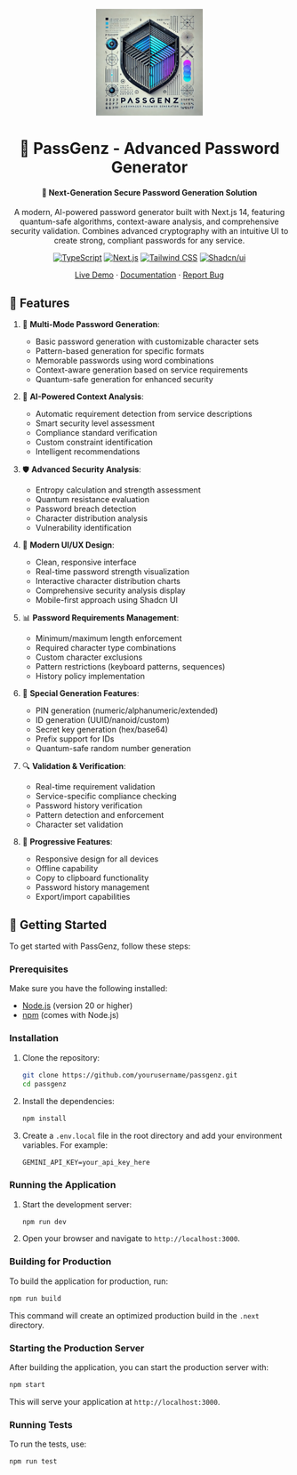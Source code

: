 <div align="center">

![passgenz](/public/icon.png)

# 🔐 PassGenz - Advanced Password Generator

#### 🚀 Next-Generation Secure Password Generation Solution

A modern, AI-powered password generator built with Next.js 14, featuring quantum-safe algorithms, context-aware analysis, and comprehensive security validation. Combines advanced cryptography with an intuitive UI to create strong, compliant passwords for any service.

[![TypeScript](https://img.shields.io/badge/TypeScript-007ACC?style=flat-square&logo=typescript&logoColor=white)]()
[![Next.js](https://img.shields.io/badge/Next.js-000000?style=flat-square&logo=next.js&logoColor=white)]()
[![Tailwind CSS](https://img.shields.io/badge/Tailwind-38B2AC?style=flat-square&logo=tailwind-css&logoColor=white)]()
[![Shadcn/ui](https://img.shields.io/badge/Shadcn/ui-000000?style=flat-square&logo=shadcnui&logoColor=white)]()

[Live Demo](https://passgenz.com) · [Documentation](https://passgenz.com/docs) · [Report Bug](https://github.com/yourusername/passgenz/issues)

</div>

## 📝 Features

1. 🎯 **Multi-Mode Password Generation**:
   - Basic password generation with customizable character sets
   - Pattern-based generation for specific formats
   - Memorable passwords using word combinations
   - Context-aware generation based on service requirements
   - Quantum-safe generation for enhanced security

2. 🤖 **AI-Powered Context Analysis**:
   - Automatic requirement detection from service descriptions
   - Smart security level assessment
   - Compliance standard verification
   - Custom constraint identification
   - Intelligent recommendations

3. 🛡️ **Advanced Security Analysis**:
   - Entropy calculation and strength assessment
   - Quantum resistance evaluation
   - Password breach detection
   - Character distribution analysis
   - Vulnerability identification

4. 🎨 **Modern UI/UX Design**:
   - Clean, responsive interface
   - Real-time password strength visualization
   - Interactive character distribution charts
   - Comprehensive security analysis display
   - Mobile-first approach using Shadcn UI

5. 📊 **Password Requirements Management**:
   - Minimum/maximum length enforcement
   - Required character type combinations
   - Custom character exclusions
   - Pattern restrictions (keyboard patterns, sequences)
   - History policy implementation

6. 💫 **Special Generation Features**:
   - PIN generation (numeric/alphanumeric/extended)
   - ID generation (UUID/nanoid/custom)
   - Secret key generation (hex/base64)
   - Prefix support for IDs
   - Quantum-safe random number generation

7. 🔍 **Validation & Verification**:
   - Real-time requirement validation
   - Service-specific compliance checking
   - Password history verification
   - Pattern detection and enforcement
   - Character set validation

8. 📱 **Progressive Features**:
   - Responsive design for all devices
   - Offline capability
   - Copy to clipboard functionality
   - Password history management
   - Export/import capabilities

## 🚀 Getting Started

To get started with PassGenz, follow these steps:

### Prerequisites

Make sure you have the following installed:

- [Node.js](https://nodejs.org/) (version 20 or higher)
- [npm](https://www.npmjs.com/) (comes with Node.js)

### Installation

1. Clone the repository:

   ```bash
   git clone https://github.com/yourusername/passgenz.git
   cd passgenz
   ```

2. Install the dependencies:

   ```bash
   npm install
   ```

3. Create a `.env.local` file in the root directory and add your environment variables. For example:

   ```plaintext
   GEMINI_API_KEY=your_api_key_here
   ```

### Running the Application

1. Start the development server:

   ```bash
   npm run dev
   ```

2. Open your browser and navigate to `http://localhost:3000`.

### Building for Production

To build the application for production, run:

```bash
npm run build
```

This command will create an optimized production build in the `.next` directory.

### Starting the Production Server

After building the application, you can start the production server with:

```bash
npm start
```

This will serve your application at `http://localhost:3000`.

### Running Tests

To run the tests, use:

```bash
npm run test
```
